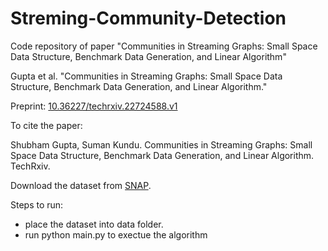 # Streming-Community-Detection

Code repository of paper "Communities in Streaming Graphs: Small Space Data Structure, Benchmark Data Generation, and Linear Algorithm"

Gupta et al. "Communities in Streaming Graphs: Small Space Data Structure, Benchmark Data Generation, and Linear Algorithm."

Preprint: [10.36227/techrxiv.22724588.v1](https://doi.org/10.36227/techrxiv.22724588.v1)

To cite the paper:

Shubham Gupta, Suman Kundu. Communities in Streaming Graphs: Small Space Data Structure, Benchmark Data Generation, and Linear Algorithm. TechRxiv.


Download the dataset from [SNAP](https://snap.stanford.edu/data/#communities).

Steps to run:
* place the dataset into data folder.
* run python main.py to exectue the algorithm
